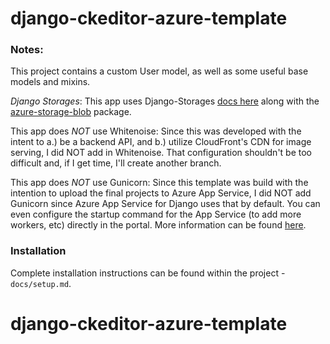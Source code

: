 # django-ckeditor-azure-template


### Notes: 

This project contains a custom User model, as well as some useful base models and mixins.

*Django Storages*: This app uses Django-Storages [docs here](https://django-storages.readthedocs.io/en/latest/) along with the [azure-storage-blob](https://pypi.org/project/azure-storage-blob/) package.

This app does *NOT* use Whitenoise: Since this was developed with the intent to a.) be a backend API, and b.) utilize CloudFront's CDN for image serving, I did NOT add in Whitenoise. That configuration shouldn't be too difficult and, if I get time, I'll create another branch. 

This app does *NOT* use Gunicorn: Since this template was build with the intention to upload the final projects to Azure App Service, I did NOT add Gunicorn since Azure App Service for Django uses that by default. You can even configure the startup command for the App Service (to add more workers, etc) directly in the portal. More information can be found [here](https://learn.microsoft.com/en-us/azure/developer/python/configure-python-web-app-on-app-service#django-startup-commands). 

### Installation

Complete installation instructions can be found within the project - `docs/setup.md`.
# django-ckeditor-azure-template
